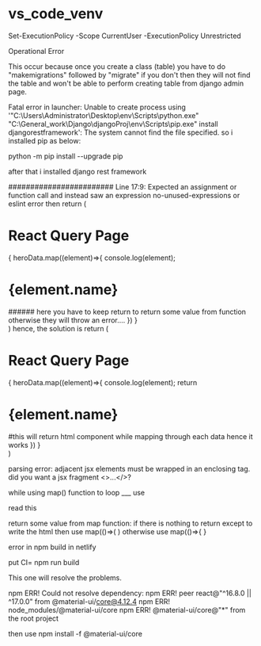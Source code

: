 # vs_code_venv

 Set-ExecutionPolicy -Scope CurrentUser -ExecutionPolicy Unrestricted 


Operational Error

This occur because once you create a class (table) you have to do "makemigrations" followed by "migrate" if you don't then they will not find the table and won't be able to perform creating table from django admin page.

Fatal error in launcher: Unable to create process using '"C:\Users\Administrator\Desktop\env\Scripts\python.exe"  "C:\General_work\Django\djangoProj\env\Scripts\pip.exe" install djangorestframework': The system cannot find the file specified.
 so i installed pip as below:

python -m pip install --upgrade pip

after that i installed django rest framework



########################
Line 17:9:  Expected an assignment or function call and instead saw an expression  no-unused-expressions or eslint error
 then 
  return (
    <div>
      <h1>React Query Page</h1>
      {
      heroData.map((element)=>{
        console.log(element);
        <h1>{element.name}</h1> ###### here you have to keep return to return some value from function otherwise they will throw an error....
      })
      }
    </div>
  )
hence, 
the solution is
 return (
    <div>
      <h1>React Query Page</h1>
      {
      heroData.map((element)=>{
        console.log(element);
        return <h1>{element.name}</h1> #this will return html component while mapping through each data hence it works
      })
      }
    </div>
  )




parsing error: adjacent jsx elements must be wrapped in an enclosing tag. did you want a jsx fragment <>...</>?

while using map() function to loop ___
use <Fragement>
        <div> read this </div>
    </Fragement>


return some value from map function:
if there is nothing to return except to write the html then use
map(()=>(
)
otherwise use
map(()=>{
}

error in npm build in netlify

put CI= npm run build

This one will resolve the problems.



npm ERR! Could not resolve dependency:
npm ERR! peer react@"^16.8.0 || ^17.0.0" from @material-ui/core@4.12.4
npm ERR! node_modules/@material-ui/core
npm ERR!   @material-ui/core@"*" from the root project


then use npm install -f @material-ui/core
